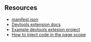 ## Resources
- [manifest.json](https://developer.chrome.com/extensions/manifest)
- [Devtools extension docs](https://developer.chrome.com/extensions/devtools)
- [Example devtools extesion project](https://github.com/thingsinjars/devtools-extension/blob/master/manifest.json)
- [How to inject code in the page scope](http://stackoverflow.com/questions/9515704/building-a-chrome-extension-inject-code-in-a-page-using-a-content-script)